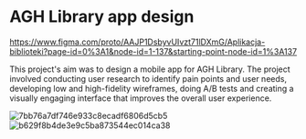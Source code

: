 # AGH Library app design
https://www.figma.com/proto/AAJP1DsbyvUIvzt71lDXmG/Aplikacja-biblioteki?page-id=0%3A1&node-id=1-137&starting-point-node-id=1%3A137

This project's aim was to design a mobile app for AGH Library. The project involved conducting user research to identify pain points and user needs, developing low and high-fidelity wireframes, doing A/B tests and creating a visually engaging interface that improves the overall user experience.

![7bb76a7df746e933c8ecadf6806d5cb5](https://github.com/5ik3/AGH-Library-app/assets/130400652/ec6a3975-029b-4713-be35-1f1327162ca6)
![b629f8b4de3e9c5ba873544ec014ca38](https://github.com/5ik3/AGH-Library-app/assets/130400652/12ead959-f075-482d-9445-ee134401d583)
